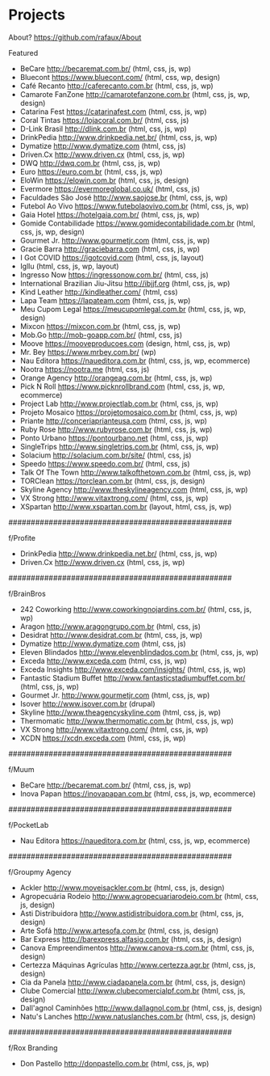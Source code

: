 # Projects

About? https://github.com/rafaux/About

Featured
- BeCare http://becaremat.com.br/ (html, css, js, wp)
- Bluecont https://www.bluecont.com/ (html, css, wp, design)
- Café Recanto http://caferecanto.com.br (html, css, js, wp)
- Camarote FanZone http://camarotefanzone.com.br (html, css, js, wp, design)
- Catarina Fest https://catarinafest.com (html, css, js, wp)
- Coral Tintas https://lojacoral.com.br/ (html, css, js)
- D-Link Brasil http://dlink.com.br (html, css, js, wp)
- DrinkPedia http://www.drinkpedia.net.br/ (html, css, js, wp)
- Dymatize http://www.dymatize.com (html, css, js)
- Driven.Cx http://www.driven.cx (html, css, js, wp)
- DWQ http://dwq.com.br (html, css, js, wp)
- Euro https://euro.com.br (html, css, js, wp)
- EloWin https://elowin.com.br (html, css, js, design)
- Evermore https://evermoreglobal.co.uk/ (html, css, js)
- Faculdades São José http://www.saojose.br (html, css, js, wp)
- Futebol Ao Vivo https://www.futebolaovivo.com.br (html, css, js, wp)
- Gaia Hotel https://hotelgaia.com.br/ (html, css, js, wp)
- Gomide Contabilidade https://www.gomidecontabilidade.com.br (html, css, js, wp, design)
- Gourmet Jr. http://www.gourmetjr.com (html, css, js, wp)
- Gracie Barra http://graciebarra.com (html, css, js, wp)
- I Got COVID https://igotcovid.com (html, css, js, layout)
- Igllu (html, css, js, wp, layout)
- Ingresso Now https://ingressonow.com.br/ (html, css, js)
- International Brazilian Jiu-Jitsu http://ibjjf.org (html, css, js, wp)
- Kind Leather http://kindleather.com/ (html, css)
- Lapa Team https://lapateam.com (html, css, js, wp)
- Meu Cupom Legal https://meucupomlegal.com.br (html, css, js, wp, design)
- Mixcon https://mixcon.com.br (html, css, js, wp)
- Mob.Go http://mob-goapp.com.br/ (html, css, js)
- Moove https://mooveproducoes.com (design, html, css, js, wp)
- Mr. Bey https://www.mrbey.com.br/ (wp)
- Nau Editora https://naueditora.com.br (html, css, js, wp, ecommerce)
- Nootra https://nootra.me (html, css, js)
- Orange Agency http://orangeag.com.br (html, css, js, wp)
- Pick N Roll https://www.picknrollbrand.com (html, css, js, wp, ecommerce)
- Project Lab http://www.projectlab.com.br (html, css, js, wp)
- Projeto Mosaico https://projetomosaico.com.br (html, css, js, wp)
- Priante http://conceriaprianteusa.com (html, css, js, wp)
- Ruby Rose http://www.rubyrose.com.br (html, css, js, wp)
- Ponto Urbano https://pontourbano.net (html, css, js, wp)
- SingleTrips http://www.singletrips.com.br (html, css, js, wp)
- Solacium http://solacium.com.br/site/ (html, css, js)
- Speedo https://www.speedo.com.br/ (html, css, js)
- Talk Of The Town http://www.talkofthetown.com.br (html, css, js, wp)
- TORClean https://torclean.com.br (html, css, js, design)
- Skyline Agency http://www.theskylineagency.com (html, css, js, wp)
- VX Strong http://www.vitaxtrong.com/ (html, css, js, wp)
- XSpartan http://www.xspartan.com.br (layout, html, css, js, wp)

##################################################

f/Profite

- DrinkPedia http://www.drinkpedia.net.br/ (html, css, js, wp)
- Driven.Cx http://www.driven.cx (html, css, js, wp)

##################################################

f/BrainBros
- 242 Coworking http://www.coworkingnojardins.com.br/ (html, css, js, wp)
- Aragon http://www.aragongrupo.com.br (html, css, js)
- Desidrat http://www.desidrat.com.br (html, css, js, wp)
- Dymatize http://www.dymatize.com (html, css, js)
- Eleven Blindados http://www.elevenblindados.com.br (html, css, js, wp)
- Exceda http://www.exceda.com (html, css, js, wp)
- Exceda Insights http://www.exceda.com/insights/ (html, css, js, wp)
- Fantastic Stadium Buffet http://www.fantasticstadiumbuffet.com.br/ (html, css, js, wp)
- Gourmet Jr. http://www.gourmetjr.com (html, css, js, wp)
- Isover http://www.isover.com.br (drupal)
- Skyline http://www.theagencyskyline.com (html, css, js, wp)
- Thermomatic http://www.thermomatic.com.br (html, css, js, wp)
- VX Strong http://www.vitaxtrong.com/ (html, css, js, wp)
- XCDN https://xcdn.exceda.com (html, css, js, wp)

##################################################

f/Muum
- BeCare http://becaremat.com.br/ (html, css, js, wp)
- Inova Papan https://inovapapan.com.br (html, css, js, wp, ecommerce)

##################################################

f/PocketLab
- Nau Editora https://naueditora.com.br (html, css, js, wp, ecommerce)

##################################################

f/Groupmy Agency
- Ackler http://www.moveisackler.com.br (html, css, js, design)
- Agropecuária Rodeio http://www.agropecuariarodeio.com.br (html, css, js, design)
- Asti Distribuidora http://www.astidistribuidora.com.br (html, css, js, design)
- Arte Sofá http://www.artesofa.com.br (html, css, js, design)
- Bar Express http://barexpress.alfasig.com.br (html, css, js, design)
- Canova Empreendimentos http://www.canova-rs.com.br (html, css, js, design)
- Certezza Máquinas Agrículas http://www.certezza.agr.br (html, css, js, design)
- Cia da Panela http://www.ciadapanela.com.br (html, css, js, design)
- Clube Comercial http://www.clubecomercialpf.com.br (html, css, js, design)
- Dall'agnol Caminhões http://www.dallagnol.com.br (html, css, js, design)
- Natu's Lanches http://www.natuslanches.com.br (html, css, js, design)

##################################################

f/Rox Branding
- Don Pastello http://donpastello.com.br (html, css, js, wp)

